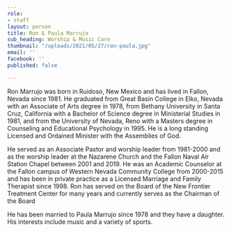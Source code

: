 ```yaml
---
role:
- staff
layout: person
title: Ron & Paula Marrujo
sub_heading: Worship & Music Care
thumbnail: "/uploads/2021/05/27/ron-paula.jpg"
email: ''
facebook: ''
published: false

---
```

Ron Marrujo was born in Ruidoso, New Mexico and has lived in Fallon, Nevada since 1981. He graduated from Great Basin College in Elko, Nevada with an Associate of Arts degree in 1978, from Bethany University in Santa Cruz, California with a Bachelor of Science degree in Ministerial Studies in 1981, and from the University of Nevada, Reno with a Masters degree in Counseling and Educational Psychology in 1995. He is a long standing Licensed and Ordained Minister with the Assemblies of God.

He served as an Associate Pastor and worship leader from 1981-2000 and as the worship leader at the Nazarene Church and the Fallon Naval Air Station Chapel between 2001 and 2019. He was an Academic Counselor at the Fallon campus of Western Nevada Community College from 2000-2015 and has been in private practice as a Licensed Marriage and Family Therapist since 1998. Ron has served on the Board of the New Frontier Treatment Center for many years and currently serves as the Chairman of the Board

He has been married to Paula Marrujo since 1978 and they have a daughter. His interests include music and a variety of sports.